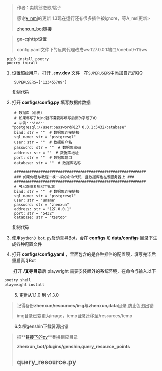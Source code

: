 > 作者：卖桃翁恋歌/桃子
>
> 感谢[A_nmi](https://github.com/HibiKier)的更新 1.3现在运行还有很多插件被ignore，等A_nmi更新>
> >
> [zhenxun_bot链接](https://github.com/HibiKier/zhenxun_bot)

>**go-cqhttp设置**
>
>config.yaml文件下的反向代理改成ws:127.0.0.1:端口/onebot/v11/ws
>
```
 pip3 install poetry
 poetry install
```

1. 设置超级用户，打开 **.env.dev** 文件，在`SUPERUSERS`中添加自己的QQ

    ```
     SUPERUSERS=["123456789"]
    ```

    复制代码
2. 打开 **configs/config.py** 填写数据库数据

    ```
     # 数据库（必要）
     # 如果填写了bind就不需要再填写后面的字段了#）
     # 示例："bind": "postgresql://user:password@127.0.0.1:5432/database"
     bind: str = ""  # 数据库连接链接
     sql_name: str = "postgresql"
     user: str = ""  # 数据用户名
     password: str = ""  # 数据库密码
     address: str = ""  # 数据库地址
     port: str = ""  # 数据库端口
     database: str = ""  # 数据库名称

     ############################################################
     ### 如果你是与教程一模一样的命令代码，且数据库也在该服务器上 ###
     ############################################################
     # 可以直接复制以下配置
     bind: str = ""  # 数据库连接链接
     sql_name: str = "postgresql"
     user: str = "uname"
     password: str = "zhenxun"
     address: str = "127.0.0.1"
     port: str = "5432"
     database: str = "testdb"
    ```

    复制代码
3. 使用`python3 bot.py`启动真寻Bot，会在 **configs** 和 **data/configs** 目录下生成各种配置文件
4. 打开  **configs/config.yaml** ，里面包含的是各种插件的配置项，填写完毕后重启真寻Bot

　　打开 **/真寻目录**后 playwright 需要安装额外的系统环境，在命令行输入以下

```python
poetry shell
playweight install
```

　　  5.	更新从1.1.0 到 v1.3.0

> 记得备份**zhenxun/resources/img**与**zhenxun/data**目录,防止色图出错
> 
> img目录已变更为image，temp目录迁移至/resources/temp

　　  6.如果genshin下载资源出错

> 把**[链接下的py](https://github.com/HibiKier/zhenxun_bot/blob/main/plugins/genshin/query_resource_points/query_resource.py)**替换相应目录
>
> **zhenxun_bot/plugins/genshin/query_resource_points**
>
> ## **query_resource.py**
>

　　
